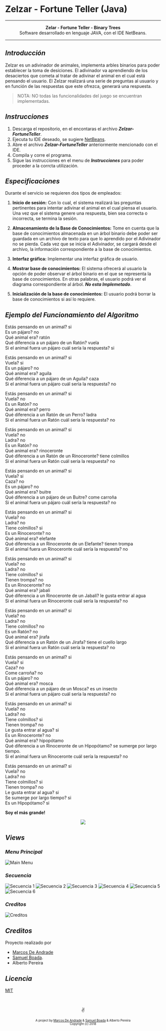 # Zelzar - Fortune Teller (Java)

---

<p align="center"><b>Zelar - Fortune Teller - Binary Trees</b><br>Software desarrollado en lenguaje JAVA, con el IDE NetBeans.</p>

---

## ***Introducción***

Zelzar es un adivinador de animales, implementa arbles binarios para poder establecer la toma de desiciones. El adivinador va aprendiendo de los desaciertos que cometa al tratar de adivinar el animal en el cual está pensando el usuario. El Zelzar realizará una serie de preguntas al usuario y en función de las respuestas que este ofrezca, generará una respuesta.
> NOTA: NO todas las funcionalidades del juego se encuentran implementadas.

## ***Instrucciones***

1. Descarga el repositorio, en el encontaras el archivo ***Zelzar-FortuneTeller***.
2. Ejecuta tu IDE deseado, se sugiere [NetBeans](https://netbeans.org/downloads/7.0/?pagelang=us).
3. Abre el archivo ***Zelzar-FortuneTeller*** anteriormente mencionado con el IDE.
4. Compila y corre el programa.
6. Sigue las instrucciones en el menu de ***Instrucciones*** para poder proceder a la corrcta utilización.

## ***Especificaciones***

Durante el servicio se requieren dos tipos de empleados:

1. **Inicio de sesión:** Con lo cual, el sistema realizará las preguntas pertinentes para intentar adivinar el animal en el cual piensa el usuario. Una vez que el sistema genere una respuesta, bien sea correcta o incorrecta, se termina la sesión.

2. **Almacenamiento de la Base de Conocimientos:** Tome en cuenta que la base de conocimientos almacenada en un árbol binario debe poder ser guardada en un archivo de texto para que lo aprendido por el Adivinador no se pierda. Cada vez que se inicia el Adivinador, se cargará desde el archivo, la información correspondiente a la base de conocimientos.

3. **Interfaz gráfica:** Implementar una interfaz gráfica de usuario.

4. **Mostrar base de conocimientos:** El sistema ofrecerá al usuario la opción de poder observar el árbol binario en el que se representa la base de conocimientos. En otras palabras, el usuario podrá ver el diagrama correspondiente al árbol. ***No esta Implemetado***.

5. **Inicialización de la base de conocimientos:** El usuario podrá borrar la base de conocimientos si así lo requiere.

## ***Ejemplo del Funcionamiento del Algoritmo***

  <p>Estás pensando en un animal? si<br>
     Es un pájaro? no<br>
     Qué animal era? ratón<br>
     Qué diferencia a un pájaro de un Ratón? vuela<br>
     Si el animal fuera un pájaro cuál sería la respuesta? si</p>
      
  <p>Estás pensando en un animal? si<br>
     Vuela? si<br>
     Es un pájaro? no<br>
     Qué animal era? aguila<br>
     Qué diferencia a un pájaro de un Aguila? caza<br>
     Si el animal fuera un pájaro cuál sería la respuesta? no</p>
      
  <p>Estás pensando en un animal? si<br>
     Vuela? no<br>
     Es un Ratón? no<br>
     Qué animal era? perro<br>
     Qué diferencia a un Ratón de un Perro? ladra<br>
     Si el animal fuera un Ratón cuál sería la respuesta? no</p>
     
  <p>Estás pensando en un animal? si<br>
     Vuela? no<br>
     Ladra? no<br>
     Es un Ratón? no<br>
     Qué animal era? rinoceronte<br>
     Qué diferencia a un Ratón de un Rinoceronte? tiene colmillos<br>
     Si el animal fuera un Ratón cuál sería la respuesta? no</p>
     
     
  <p>Estás pensando en un animal? si<br>
     Vuela? si<br>
     Caza? no<br>
     Es un pájaro? no<br>
     Qué animal era? buitre<br>
     Qué diferencia a un pájaro de un Buitre? come carroña<br>
     Si el animal fuera un pájaro cuál sería la respuesta? no</p>

  <p>Estás pensando en un animal? si<br>
     Vuela? no<br>
     Ladra? no<br>
     Tiene colmillos? si<br>
     Es un Rinoceronte? no<br>
     Qué animal era? elefante<br>
     Qué diferencia a un Rinoceronte de un Elefante? tienen trompa<br>
     Si el animal fuera un Rinoceronte cuál sería la respuesta? no</p>

  <p>Estás pensando en un animal? si<br>
     Vuela? no<br>
     Ladra? no<br>
     Tiene colmillos? si<br>
     Tienen trompa? no<br>
     Es un Rinoceronte? no<br>
     Qué animal era? jabalí<br>
     Qué diferencia a un Rinoceronte de un Jabalí? le gusta entrar al agua<br>
     Si el animal fuera un Rinoceronte cuál sería la respuesta? no</p>

  <p>Estás pensando en un animal? si<br>
     Vuela? no<br>
     Ladra? no<br>
     Tiene colmillos? no<br>
     Es un Ratón? no<br>
     Qué animal era? jirafa<br>
     Qué diferencia a un Ratón de un Jirafa? tiene el cuello largo<br>
     Si el animal fuera un Ratón cuál sería la respuesta? no</p>

  <p>Estás pensando en un animal? si<br>
     Vuela? si<br>
     Caza? no<br>
     Come carroña? no<br>
     Es un pájaro? no<br>
     Qué animal era? mosca<br>
     Qué diferencia a un pájaro de un Mosca? es un insecto<br>
     Si el animal fuera un pájaro cuál sería la respuesta? no</p>

  <p>Estás pensando en un animal? si<br>
     Vuela? no<br>
     Ladra? no<br>
     Tiene colmillos? si<br>
     Tienen trompa? no<br>
     Le gusta entrar al agua? si<br>
     Es un Rinoceronte? no<br>
     Qué animal era? hipopótamo<br>
     Qué diferencia a un Rinoceronte de un Hipopótamo? se sumerge por largo tiempo.<br>
     Si el animal fuera un Rinoceronte cuál sería la respuesta? no</p>

  <p>Estás pensando en un animal? si<br>
     Vuela? no<br>
     Ladra? no<br>
     Tiene colmillos? si<br>
     Tienen trompa? no<br>
     Le gusta entrar al agua? si<br>
     Se sumerge por largo tiempo? si<br>
     Es un Hipopótamo? si</p>
     
   **Soy el más grande!**
   
   <p align="center"><img src="https://i.ibb.co/61pfc0q/Imagen1.jpg"></p>
   
   ## ***Views***
   
   ### *Menu Principal*
   
   ![Main Menu](https://i.ibb.co/tXYRtnG/Imagen1.png)
   
   ### *Secuencia*
    
   ![Secuencia 1](https://i.ibb.co/fCv7PJQ/Imagen2.png)
   ![Secuencia 2](https://i.ibb.co/PDKBm0d/Imagen3.png)
   ![Secuencia 3](https://i.ibb.co/QbDNDgC/Imagen4.png)
   ![Secuencia 4](https://i.ibb.co/MspFD9Z/Imagen5.png)
   ![Secuencia 5](https://i.ibb.co/TrCHBfQ/Imagen6.png)
   ![Secuencia 6](https://i.ibb.co/5BTmpd0/Imagen7.png)

   ### *Creditos*

   ![Creditos](https://i.ibb.co/jrZC8vB/Imagen8.png)
   
   ## ***Creditos***

Proyecto realizado por
* [Marcos De Andrade](https://github.com/MarcosDeAndrade)
* [Samuel Boada](https://github.com/systems-multimedia).
* Alberto Pereira

## ***Licencia***

[MIT](https://github.com/MarcosDeAndrade/Zoltar-FortuneTeller/blob/master/LICENSE)

&nbsp;

<p align="center">✌️</p>
<p align="center">
<sub><sup>A project by <a href="https://github.com/MarcosDeAndrade">Marcos De Andrade</a> & <a href="https://github.com/systems-multimedia">Samuel Boada</a> & Alberto Pereira<br>Copyright (c) 2018</sup></sub></p>

